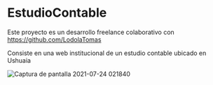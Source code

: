 # EstudioContable

Este proyecto es un desarrollo freelance colaborativo con https://github.com/LodolaTomas

Consiste en una web institucional de un estudio contable ubicado en Ushuaia

![Captura de pantalla 2021-07-24 021840](https://user-images.githubusercontent.com/44885834/126858262-d6383ea7-1297-452b-8132-28552eefb49a.png)



